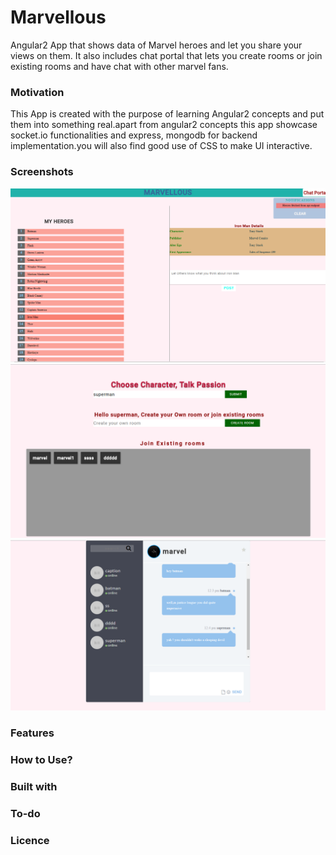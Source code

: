 # Marvellous
Angular2 App that shows data of Marvel heroes and let you share your views on them. It also includes chat portal that lets you create rooms or join existing rooms and have chat with other marvel fans.

### Motivation
This App is created with the purpose of learning Angular2 concepts and put them into something real.apart from angular2 concepts this app showcase socket.io functionalities and express, mongodb for backend implementation.you will also find good use of CSS to make UI interactive.
### Screenshots
![Marvellous home page](/screenshots/marvellous_home.jpg)
![Marverllous_chat_portal](/screenshots/marvellous_chat_portal.jpg)
![Marvellous_chat_room](/screenshots/marvellous_chat_room.jpg)
### Features
### How to Use?
### Built with
### To-do
### Licence
